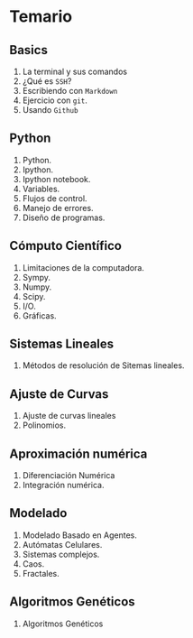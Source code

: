 # Temario

## Basics

1. La terminal y sus comandos
2. ¿Qué es `SSH`?
3. Escribiendo con `Markdown`
3. Ejercicio con `git`.
4. Usando `Github`

## Python

1. Python.
2. Ipython. 
3. Ipython notebook.
3. Variables.
4. Flujos de control.
1. Manejo de errores.
2. Diseño de programas.

## Cómputo Científico

1. Limitaciones de la computadora.
2. Sympy.
1. Numpy.
2. Scipy.
3. I/O.
4. Gráficas.

## Sistemas Lineales

1. Métodos de resolución de Sitemas lineales.

## Ajuste de Curvas

1. Ajuste de curvas lineales
2. Polinomios.

## Aproximación numérica 

1. Diferenciación Numérica
2. Integración numérica.

## Modelado 

1. Modelado Basado en Agentes.
2. Autómatas Celulares.
3. Sistemas complejos.
4. Caos.
5. Fractales.

## Algoritmos Genéticos
1. Algoritmos Genéticos
